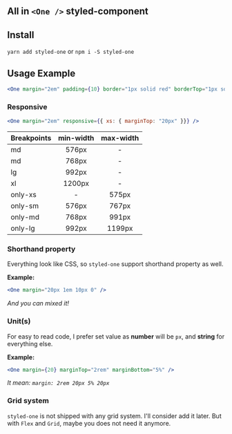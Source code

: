 All in `<One />` styled-component
---

## Install
`yarn add styled-one`
or
`npm i -S styled-one`

## Usage Example
```jsx static
<One margin="2em" padding={10} border="1px solid red" borderTop="1px solid blue" borderBottomColor="black" />
```

### Responsive
```jsx static
<One margin="2em" responsive={{ xs: { marginTop: "20px" }}} />
```

| Breakpoints | min-width | max-width |
|-------------|:---------:|:---------:|
| md          | 576px     | -         |
| md          | 768px     | -         |
| lg          | 992px     | -         |
| xl          | 1200px    | -         |
| only-xs     | -         | 575px     |
| only-sm     | 576px     | 767px     |
| only-md     | 768px     | 991px     |
| only-lg     | 992px     | 1199px    |

### Shorthand property
Everything look like CSS, so `styled-one` support shorthand property as well.

**Example:**
```jsx static
<One margin="20px 1em 10px 0" />
```
*And you can mixed it!*

### Unit(s)
For easy to read code, I prefer set value as **number** will be `px`, and **string** for everything else.

**Example:**
```jsx static
<One margin={20} marginTop="2rem" marginBottom="5%" />
```
*It mean: `margin: 2rem 20px 5% 20px`*

### Grid system
`styled-one` is not shipped with any grid system. I'll consider add it later. But with `Flex` and `Grid`, maybe you does not need it anymore.

